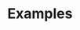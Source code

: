 # Examples

<!--

------------------------------- in progress -------------------------------

data set with world cup player names, minutes played, goals scored, shots on goal, yellow cards, red cards, country, appearances


-->
